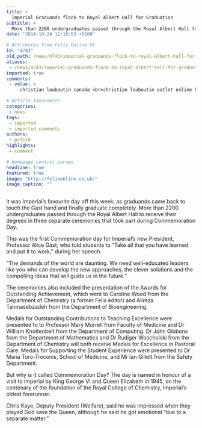 ```yaml
---
title: >
  Imperial Graduands flock to Royal Albert Hall for Graduation
subtitle: >
  More than 2200 undergraduates passed through the Royal Albert Hall to receive their degrees in three separate ceremonies that took part during Commemoration Day.
date: "2014-10-24 12:18:53 +0100"

# Attributes from Felix Online V1
id: "4743"
old_path: /news/4743/imperial-graduands-flock-to-royal-albert-hall-for-graduation
aliases:
 - /news/4743/imperial-graduands-flock-to-royal-albert-hall-for-graduation
imported: true
comments:
 - value: >
     christian louboutin canada <br>christian louboutin outlet online http://canadachristianlouboutinoutlet.blogspot.com/

# Article Taxonomies
categories:
 - news
tags:
 - imported
 - imported_comments
authors:
 - ps3110
highlights:
 - comment

# Homepage control params
headline: true
featured: true
image: "http://felixonline.co.uk/"
image_caption: ""
---
```


It was Imperial’s favourite day off this week, as graduands came back to touch the Gast hand and finally graduate completely. More than 2200 undergraduates passed through the Royal Albert Hall to receive their degrees in three separate ceremonies that took part during Commemoration Day.

This was the first Commemoration day for Imperial’s new President, Professor Alice Gast, who told students to “Take all that you have learned and put it to work,” during her speech.

“The demands of the world are daunting. We need well-educated leaders like you who can develop the new approaches, the clever solutions and the compelling ideas that will guide us in the future.”

The ceremonies also included the presentation of the Awards for Outstanding Achievement, which went to Caroline Wood from the Department of Chemistry (a former Felix editor) and Alireza Tahmasebzadeh from the Department of Bioengineering.

Medals for Outstanding Contributions to Teaching Excellence were presented to to Professor Mary Morrell from Faculty of Medicine and Dr William Knottenbelt from the Department of Computing. Dr John Gibbons from the Department of Mathematics and Dr Rudiger Woscholski from the Department of Chemistry will both receive Medals for Excellence in Pastoral Care. Medals for Supporting the Student Experience were presented to Dr Maria Toro-Troconis, School of Medicine, and Mr Ian Gillett from the Safety Department.

But why is it called Commemoration Day? The day is named in honour of a visit to Imperial by King George VI and Queen Elizabeth in 1945, on the centenary of the foundation of the Royal College of Chemistry, Imperial’s oldest forerunner.

Chris Kaye, Deputy President (Welfare), said he was impressed when they played God save the Queen, although he said he got emotional “due to a separate matter.”
